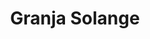 ---
title: "Granja Solange"
url: /ciudad-autonoma-de-buenos-aires/granja-solange/
shop: carnicero
---